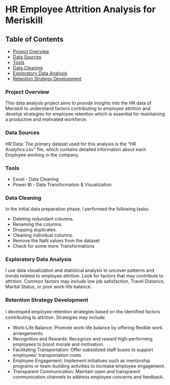 # HR Employee Attrition Analysis for Meriskill

## Table of Contents

- [Project Overview](#project-overview)
- [Data Sources](#data-sources)
- [Tools](#tools)
- [Data Cleaning](#data-cleaning)
- [Exploratory Data Analysis](#exploratory-data-analysis)
- [Retention Strategy Development](#retention-strategy-development)

### Project Overview


This data analysis project aims to provide insights into the HR data of Meriskill to understand factors contributing to employee attrition and develop strategies for employee retention which is essential for maintaining a productive and motivated workforce. 

### Data Sources 

HR Data: The primary dataset used for this analysis is the “HR Analytics.csv" file, which contains detailed information about each Employee working in the company. 

### Tools

- Excel - Data Cleaning 
- Power Bl - Data Transformation & Visualization

### Data Cleaning

In the initial data preparation phase, I performed the following tasks: 
- Deleting redundant columns.
- Renaming the columns.
- Dropping duplicates.
- Cleaning individual columns.
- Remove the NaN values from the dataset
- Check for some more Transformations

### Exploratory Data Analysis

I use data visualization and statistical analysis to uncover patterns and trends related to employee attrition. Look for factors that may contribute to attrition. Common factors may include low job satisfaction, Travel Distance, Marital Status, or poor work-life balance.

### Retention Strategy Development

I developed employee retention strategies based on the identiﬁed factors contributing to attrition. Strategies may include:
- Work-Life Balance: Promote work-life balance by offering ﬂexible work arrangements.
- Recognition and Rewards: Recognize and reward high-performing employees to boost morale and motivation. 
- Facilitating Transportation: Offer subsidized staff buses to support employees' transportation costs. 
- Employee Engagement: Implement initiatives such as mentorship programs or team-building activities to increase employee engagement. 
- Transparent Communication: Maintain open and transparent communication channels to address employee concerns and feedback.
